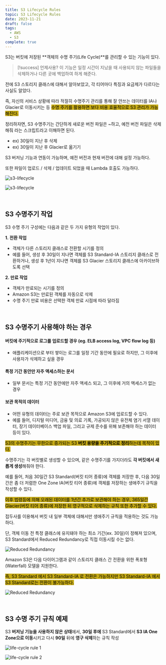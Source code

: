 ```yaml
---
title: S3 Lifecycle Rules
topic: S3 Lifecycle Rules
date: 2023-11-21
draft: false
tags:
  - AWS
  - S3
complete: true
---
```

S3는 버킷에 저장된 **객체의 수명 주기(Life Cycle)**를 관리할 수 있는 기능이 있다.

> [!success] 언제사용?
> 이 기능은 일정 시간이 지났을 때 사용되지 않는 파일들을 삭제하거나 다른 곳에 백업하여 하게 해준다.

전에 S3 스토리지 클래스에 대해서 알아보았고, 각 티어마다 특징과 요금제가 다르다는 사실도 알았다.

즉, 자신의 서비스 상황에 따라 적절히 수명주기 관리를 통해 잘 안쓰는 데이터를 IA나 Glacier로 이동시키는 등 <mark style="background: #C6AB16;">수명 주기를 활용하면 보다 비용 효율적으로 S3 관리가 가능해진다.</mark>

정리하자면, S3 수명주기는 간단하게 새로운 버전 파일은 ~하고, 예전 버전 파일은 삭제해줘 라는 스크립트라고 이해하면 된다.
- ex) 30일이 지난 후 삭제
- ex) 30일이 지난 후 Glacier로 옮기기

S3 버저닝 기능과 연동이 가능하며, 예전 버전과 현재 버전에 대해 설정 가능하다.

또한 파일이 업로드 / 삭제 / 업데이트 되었을 때 Lambda 호출도 가능하다.

![s3-lifecycle](https://blog.kakaocdn.net/dn/cMZZ6k/btrFuPjJoME/svLiWkiWSUNKyHc2joTic1/img.png)

![s3-lifecycle](https://blog.kakaocdn.net/dn/ohPiJ/btrFsd7sNZJ/xiL4E14QR6t9bo9NOJk8AK/img.png)

<br>

## **S3 수명주기 작업**

S3 수명 주기 구성에는 다음과 같은 두 가지 유형의 작업이 있다.

**1. 전환 작업** 

- 객체가 다른 스토리지 클래스로 전환할 시기를 정의
- 예를 들어, 생성 후 30일이 지나면 객체를 S3 Standard-IA 스토리지 클래스로 전환하거나, 생성 후 1년이 지나면 객체를 S3 Glacier 스토리지 클래스에 아카이브하도록 선택

**2. 만료 작업**

- 객체가 만료되는 시기를 정의
- Amazon S3는 만료된 객체를 자동으로 삭제
- 수명 주기 만료 비용은 선택한 객체 만료 시점에 따라 달라짐


<br>

## **S3 수명주기 사용해야 하는 경우**

#### 버킷에 주기적으로 로그를 업로드할 경우 (eg. ELB access log, VPC flow log 등)  
- 애플리케이션으로 부터 쌓이는 로그를 일정 기간 동안에 필요로 하지만, 그 이후에 사용자가 삭제하고 싶을 경우

#### 특정 기간 동안만 자주 액세스하는 문서
- 일부 문서는 특정 기간 동안에만 자주 액세스 되고, 그 이후에 거의 액세스가 없는 경우

#### 보관 목적의 데이터  
- 어떤 유형의 데이터는 주로 보관 목적으로 Amazon S3에 업로드할 수 있다.
- 예를 들어, 디지털 미디어, 금융 및 의료 기록, 가공되지 않은 유전체 염기 서열 데이터, 장기 데이터베이스 백업 파일, 그리고 규제 준수를 위해 보존해야 하는 데이터 등이 있다.

<mark style="background: #C6AB16;">S3의 수명주기는 무한으로 증가되는 S3 **버킷 용량을 주기적으로 정리**하는데 목적이 있다.</mark>

수명주기는 각 버킷별로 생성할 수 있으며, 같은 수명주기를 가지더라도 **각 버킷에서 새롭게 생성**해줘야 한다.

예를 들어, 처음 30일간 S3 Standard(버킷 티어 종류)에 객체를 저장한 후, 다음 30일간은 좀 더 저렴한 One Zone IA(버킷 티어 종류)에 객체를 저장하는 생애주기 규칙을 작성할 수 있다.

<mark style="background: #C6AB16;">이후 법령등에 의해 오래된 데이터를 1년간 추가로 보관해야 하는 경우, 365일간 Glacier(버킷 티어 종류)에 저장한 뒤 영구적으로 삭제하는 규칙 또한 추가할 수 있다.</mark>

접두사를 이용해서 버킷 내 일부 객체에 대해서만 생애주기 규칙을 적용하는 것도 가능하다.

단, 객체 이동 전 특정 클래스에 유지돼야 하는 최소 기간(ex. 30일)이 정해져 있으며, S3 Standard에서 Reduced Redundancy로 직접 이동시킬 수는 없다.

![Reduced Redundancy](https://blog.kakaocdn.net/dn/bjnFPN/btrFreFz6dH/yuXKAKV1dplGnSoTCoCNH1/img.png)

Amazon S3은 다음 다이어그램과 같이 스토리지 클래스 간 전환을 위한 폭포형(Waterfall) 모델을 지원한다.

<mark style="background: #C6AB16;">즉, S3 Standard 에서 S3 Standard-IA 로 전환은 가능하지만 S3 Standard-IA 에서 S3 Standard로는 전환이 불가능하다.</mark>

![Reduced Redundancy](https://blog.kakaocdn.net/dn/xbxsx/btrFt2KTyPU/VrBEkFDUV5MG4sK1k6zvj1/img.png)

<br>


## **S3 수명 주기 규칙 예제**

S3 **버저닝 기능을 사용하지 않은 상태**에서, **30일 후에** S3 Standard에서 **S3 IA One Zone으로 이동**시키고 다시 **90일** 뒤에 **영구 삭제**하는 규칙 작성

![life-cycle rule 1](https://blog.kakaocdn.net/dn/bKp1vz/btrFyRwSgUd/8kLTX3FhW28nMBHC3kH3u1/img.png)

![life-cycle rule 2](https://blog.kakaocdn.net/dn/cSgnnD/btrFBKCBwCp/rqdVybcVXfHgYwhqW9brOk/img.png)
